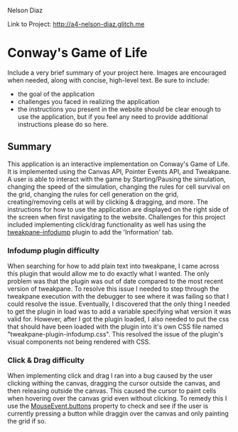 
Nelson Diaz

Link to Project: http://a4-nelson-diaz.glitch.me

# Conway's Game of Life


Include a very brief summary of your project here. Images are encouraged when needed, along with concise, high-level text. Be sure to include:

- the goal of the application
- challenges you faced in realizing the application
- the instructions you present in the website should be clear enough to use the application, but if you feel any need to provide additional instructions please do so here.


## Summary
This application is an interactive implementation on Conway's Game of Life. It is implemented using the Canvas API, Pointer Events API, and Tweakpane. A user is able to interact with the game by Starting/Pausing the simulation, changing the speed of the simulation, changing the rules for cell survival on the grid, changing the rules for cell generation on the grid, creating/removing cells at will by clicking & dragging, and more. The instructions for how to use the application are displayed on the right side of the screen when first navigating to the website. Challenges for this project included implementing click/drag functionality as well has using the [tweakpane-infodump](https://github.com/doersino/tweakpane-plugin-infodump) plugin to add the 'Information' tab.

### Infodump plugin difficulty
When searching for how to add plain text into tweakpane, I came across this plugin that would allow me to do exactly what I wanted. The only problem was that the plugin was out of date compared to the most recent version of tweakpane. To resolve this issue I needed to step through the tweakpane execution with the debugger to see where it was failing so that I could resolve the issue. Eventually, I discovered that the only thing I needed to get the plugin in load was to add a variable specifying what version it was valid for. However, after I got the plugin loaded, I also needed to put the css that should have been loaded with the plugin into it's own CSS file named "tweakpane-plugin-infodump.css". This resolved the issue of the plugin's visual components not being rendered with CSS.

### Click & Drag difficulty
When implementing click and drag I ran into a bug caused by the user clicking withing the canvas, dragging the cursor outside the canvas, and then releasing outside the canvas. This caused the cursor to paint cells when hovering over the canvas grid even without clicking. To remedy this I use the [MouseEvent.buttons](https://developer.mozilla.org/en-US/docs/Web/API/MouseEvent/buttons) property to check and see if the user is currently pressing a button while draggin over the canvas and only painting the grid if so.